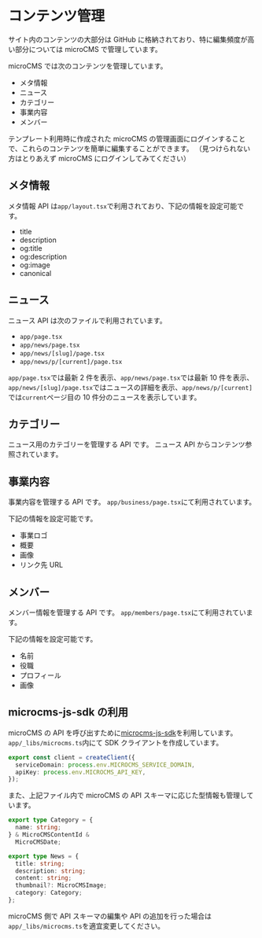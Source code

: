# コンテンツ管理

サイト内のコンテンツの大部分は GitHub に格納されており、特に編集頻度が高い部分については microCMS で管理しています。

microCMS では次のコンテンツを管理しています。

- メタ情報
- ニュース
- カテゴリー
- 事業内容
- メンバー

テンプレート利用時に作成された microCMS の管理画面にログインすることで、これらのコンテンツを簡単に編集することができます。
（見つけられない方はとりあえず microCMS にログインしてみてください）

## メタ情報

メタ情報 API は`app/layout.tsx`で利用されており、下記の情報を設定可能です。

- title
- description
- og:title
- og:description
- og:image
- canonical

## ニュース

ニュース API は次のファイルで利用されています。

- `app/page.tsx`
- `app/news/page.tsx`
- `app/news/[slug]/page.tsx`
- `app/news/p/[current]/page.tsx`

`app/page.tsx`では最新 2 件を表示、`app/news/page.tsx`では最新 10 件を表示、`app/news/[slug]/page.tsx`ではニュースの詳細を表示、`app/news/p/[current]`では`current`ページ目の 10 件分のニュースを表示しています。

## カテゴリー

ニュース用のカテゴリーを管理する API です。
ニュース API からコンテンツ参照されています。

## 事業内容

事業内容を管理する API です。
`app/business/page.tsx`にて利用されています。

下記の情報を設定可能です。

- 事業ロゴ
- 概要
- 画像
- リンク先 URL

## メンバー

メンバー情報を管理する API です。
`app/members/page.tsx`にて利用されています。

下記の情報を設定可能です。

- 名前
- 役職
- プロフィール
- 画像

## microcms-js-sdk の利用

microCMS の API を呼び出すために[microcms-js-sdk](https://www.npmjs.com/package/microcms-js-sdk)を利用しています。
`app/_libs/microcms.ts`内にて SDK クライアントを作成しています。

```typescript
export const client = createClient({
  serviceDomain: process.env.MICROCMS_SERVICE_DOMAIN,
  apiKey: process.env.MICROCMS_API_KEY,
});
```

また、上記ファイル内で microCMS の API スキーマに応じた型情報も管理しています。

```typescript
export type Category = {
  name: string;
} & MicroCMSContentId &
  MicroCMSDate;

export type News = {
  title: string;
  description: string;
  content: string;
  thumbnail?: MicroCMSImage;
  category: Category;
};
```

microCMS 側で API スキーマの編集や API の追加を行った場合は`app/_libs/microcms.ts`を適宜変更してください。
